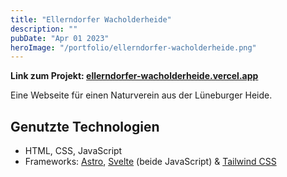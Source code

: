 ```yaml
---
title: "Ellerndorfer Wacholderheide"
description: ""
pubDate: "Apr 01 2023"
heroImage: "/portfolio/ellerndorfer-wacholderheide.png"
---
```


**Link zum Projekt: [ellerndorfer-wacholderheide.vercel.app](https://ellerndorfer-wacholderheide.vercel.app)**

Eine Webseite für einen Naturverein aus der Lüneburger Heide.

## Genutzte Technologien
- HTML, CSS, JavaScript
- Frameworks: [Astro](https://astro.build), [Svelte](https://svelte.dev) (beide JavaScript) & [Tailwind CSS](https://tailwindcss.com)